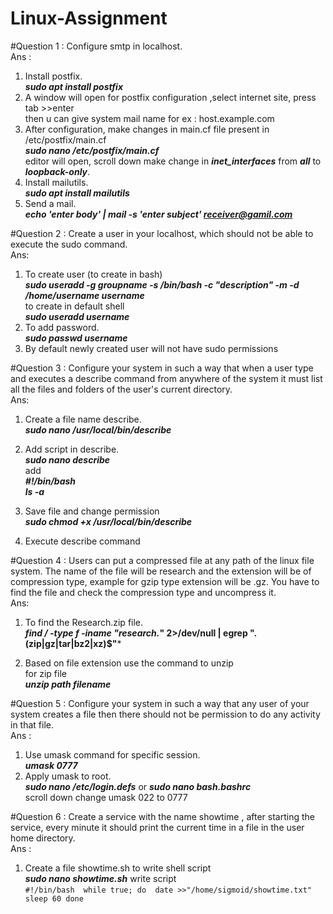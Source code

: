 # Linux-Assignment

#Question 1 : Configure smtp in localhost.<br>
Ans :
1. Install postfix. <br>
        ***sudo apt install postfix***
2. A window will open for postfix configuration ,select internet site, press tab >>enter <br>
     then u can give system mail name for ex : host.example.com
3. After configuration, make changes in main.cf file present in /etc/postfix/main.cf <br>
         ***sudo nano /etc/postfix/main.cf***  <br>
   editor will open, scroll down make change in ***inet_interfaces*** from ***all*** to ***loopback-only***. <br>
4. Install mailutils. <br>
         ***sudo apt install mailutils*** <br>
5. Send a mail. <br>
         ***echo 'enter body' | mail -s 'enter subject' receiver@gamil.com***

#Question 2 : Create a user in your localhost, which should not be able to execute the sudo command. <br>
Ans: 
1. To create user (to create in bash) <br>
         ***sudo useradd -g groupname -s /bin/bash -c "description" -m -d /home/username username*** <br>
       to create in default shell <br>
         ***sudo useradd username*** <br>
2. To add password. <br>
         ***sudo passwd username***  <br>
3. By default newly created user will not have sudo permissions

#Question 3 : Configure your system in such a way that when a user type and executes a describe command from anywhere of the system it must list all the files and folders of the user's current directory. <br>
Ans:
1. Create a file name describe. <br>
          ***sudo nano /usr/local/bin/describe*** <br>
 
2. Add script in describe. <br>
          ***sudo nano describe*** <br>
          add <br>
          ***#!/bin/bash <br>
              ls -a***
3. Save file and change permission <br>
         ***sudo chmod +x /usr/local/bin/describe*** <br>
         
4. Execute describe command

#Question 4 : Users can put a compressed file at any path of the linux file system. The name of the file will be research and the extension will be of compression type, example for gzip type extension will be .gz.
You have to find the file and check the compression type and uncompress it. <br>
Ans:
1. To find the Research.zip file. <br>
         ***find / -type f -iname "research.*" 2>/dev/null | egrep "\.(zip|gz|tar|bz2|xz)$"*** <br>

2. Based on file extension use the command to unzip <br>
        for zip file <br>
         ***unzip path filename*** <br>

#Question 5 : Configure your system in such a way that any user of your system creates a file then there should not be permission to do any activity in that file. <br>
Ans :
1. Use umask command for specific session. <br>
         ***umask 0777***
2. Apply umask to root. <br>
         ***sudo nano /etc/login.defs***  or  ***sudo nano bash.bashrc*** <br>
         scroll down change umask 022 to 0777 <br>
         
#Question 6 : Create a service with the name showtime , after starting the service, every minute it should print the current time in a file in the user home directory. <br>
Ans :
1. Create a file showtime.sh to write shell script <br>
          ***sudo nano showtime.sh***
          write script <br>
          `#!/bin/bash 
             while true; do 
                 date >>"/home/sigmoid/showtime.txt"
                 sleep 60
              done`

         
         



 

         
    
     

         


     

